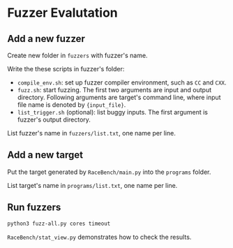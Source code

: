 # Fuzzer Evalutation

## Add a new fuzzer

Create new folder in `fuzzers` with fuzzer's name.

Write the these scripts in fuzzer's folder:
- `compile_env.sh`: set up fuzzer compiler environment, such as `CC` and `CXX`.
- `fuzz.sh`: start fuzzing. The first two arguments are input and output directory. Following arguments are target's command line, where input file name is denoted by `{input_file}`.
- `list_trigger.sh` (optional): list buggy inputs. The first argument is fuzzer's output directory.

List fuzzer's name in `fuzzers/list.txt`, one name per line.

## Add a new target

Put the target generated by `RaceBench/main.py` into the `programs` folder.

List target's name in `programs/list.txt`, one name per line.

## Run fuzzers

```sh
python3 fuzz-all.py cores timeout
```

`RaceBench/stat_view.py` demonstrates how to check the results.
